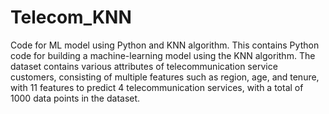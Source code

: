 # Telecom_KNN
Code for ML model using Python and KNN algorithm.
This contains Python code for building a machine-learning model using the KNN algorithm. The dataset contains various attributes of telecommunication service customers, consisting of multiple features such as region, age, and tenure, with 11 features to predict 4 telecommunication services, with a total of 1000 data points in the dataset.
